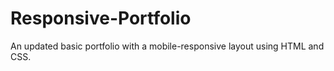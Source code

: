 # Responsive-Portfolio

An updated basic portfolio with a mobile-responsive layout using HTML and CSS.
